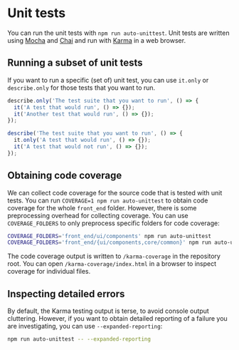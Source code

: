 # Unit tests

You can run the unit tests with `npm run auto-unittest`.
Unit tests are written using [Mocha](https://mochajs.org/) and [Chai](https://www.chaijs.com/) and run with [Karma](https://karma-runner.github.io/latest/index.html) in a web browser.

## Running a subset of unit tests
If you want to run a specific (set of) unit test, you can use `it.only` or `describe.only` for those tests that you want to run.

```ts
describe.only('The test suite that you want to run', () => {
  it('A test that would run', () => {});
  it('Another test that would run', () => {});
});
```

```ts
describe('The test suite that you want to run', () => {
  it.only('A test that would run', () => {});
  it('A test that would not run', () => {});
});
```

## Obtaining code coverage

We can collect code coverage for the source code that is tested with unit tests.
You can run `COVERAGE=1 npm run auto-unittest` to obtain code coverage for the whole `front_end` folder.
However, there is some preprocessing overhead for collecting coverage.
You can use `COVERAGE_FOLDERS` to only preprocess specific folders for code coverage:

```bash
COVERAGE_FOLDERS='front_end/ui/components' npm run auto-unittest
COVERAGE_FOLDERS='front_end/{ui/components,core/common}' npm run auto-unittest
```

The code coverage output is written to `/karma-coverage` in the repository root.
You can open `/karma-coverage/index.html` in a browser to inspect coverage for individual files.

## Inspecting detailed errors

By default, the Karma testing output is terse, to avoid console output cluttering.
However, if you want to obtain detailed reporting of a failure you are investigating, you can use `--expanded-reporting`:

```bash
npm run auto-unittest -- --expanded-reporting
```
